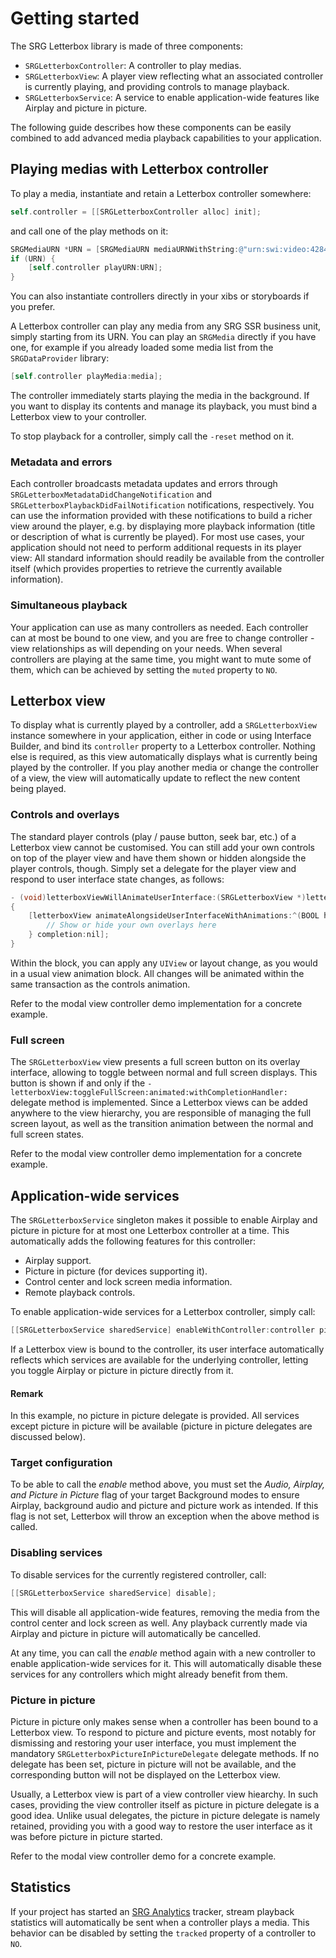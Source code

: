 
Getting started
===============

The SRG Letterbox library is made of three components:

* `SRGLetterboxController`: A controller to play medias.
* `SRGLetterboxView`: A player view reflecting what an associated controller is currently playing, and providing controls to manage playback.
* `SRGLetterboxService`: A service to enable application-wide features like Airplay and picture in picture.

The following guide describes how these components can be easily combined to add advanced media playback capabilities to your application.

## Playing medias with Letterbox controller

To play a media, instantiate and retain a Letterbox controller somewhere:

```objective-c
self.controller = [[SRGLetterboxController alloc] init];
```

and call one of the play methods on it:

```objective-c
SRGMediaURN *URN = [SRGMediaURN mediaURNWithString:@"urn:swi:video:42844052"];
if (URN) {
	[self.controller playURN:URN];
}
```

You can also instantiate controllers directly in your xibs or storyboards if you prefer.

A Letterbox controller can play any media from any SRG SSR business unit, simply starting from its URN. You can play an `SRGMedia` directly if you have one, for example if you already loaded some media list from the `SRGDataProvider` library:

```objective-c
[self.controller playMedia:media];
```

The controller immediately starts playing the media in the background. If you want to display its contents and manage its playback, you must bind a Letterbox view to your controller. 

To stop playback for a controller, simply call the `-reset` method on it.

### Metadata and errors

Each controller broadcasts metadata updates and errors through `SRGLetterboxMetadataDidChangeNotification` and `SRGLetterboxPlaybackDidFailNotification` notifications, respectively. You can use the information provided with these notifications to build a richer view around the player, e.g. by displaying more playback information (title or description of what is currently be played). For most use cases, your application should not need to perform additional requests in its player view: All standard information should readily be available from the controller itself (which provides properties to retrieve the currently available information).

### Simultaneous playback

Your application can use as many controllers as needed. Each controller can at most be bound to one view, and you are free to change controller - view relationships as will depending on your needs. When several controllers are playing at the same time, you might want to mute some of them, which can be achieved by setting the `muted` property to `NO`.

## Letterbox view

To display what is currently played by a controller, add a `SRGLetterboxView` instance somewhere in your application, either in code or using Interface Builder, and bind its `controller` property to a Letterbox controller. Nothing else is required, as this view automatically displays what is currently being played by the controller. If you play another media or change the controller of a view, the view will automatically update to reflect the new content being played.

### Controls and overlays

The standard player controls (play / pause button, seek bar, etc.) of a Letterbox view cannot be customised. You can still add your own controls on top of the player view and have them shown or hidden alongside the player controls, though. Simply set a delegate for the player view and respond to user interface state changes, as follows:

```objective-c
- (void)letterboxViewWillAnimateUserInterface:(SRGLetterboxView *)letterboxView
{
    [letterboxView animateAlongsideUserInterfaceWithAnimations:^(BOOL hidden) {
        // Show or hide your own overlays here
    } completion:nil];
}
```

Within the block, you can apply any `UIView` or layout change, as you would in a usual view animation block. All changes will be animated within the same transaction as the controls animation.

Refer to the modal view controller demo implementation for a concrete example. 

### Full screen

The `SRGLetterboxView` view presents a full screen button on its overlay interface, allowing to toggle between normal and full screen displays. This button is shown if and only if the `-letterboxView:toggleFullScreen:animated:withCompletionHandler:` delegate method is implemented. Since a Letterbox views can be added anywhere to the view hierarchy, you are responsible of managing the full screen layout, as well as the transition animation between the normal and full screen states.

Refer to the modal view controller demo implementation for a concrete example. 

## Application-wide services

The `SRGLetterboxService` singleton makes it possible to enable Airplay and picture in picture for at most one Letterbox controller at a time. This automatically adds the following features for this controller:

 * Airplay support.
 * Picture in picture (for devices supporting it).
 * Control center and lock screen media information.
 * Remote playback controls.
 
To enable application-wide services for a Letterbox controller, simply call:

```objective-c
[[SRGLetterboxService sharedService] enableWithController:controller pictureInPictureDelegate:nil];
```

If a Letterbox view is bound to the controller, its user interface automatically reflects which services are available for the underlying controller, letting you toggle Airplay or picture in picture directly from it.

#### Remark

In this example, no picture in picture delegate is provided. All services except picture in picture will be available (picture in picture delegates are discussed below).

### Target configuration

To be able to call the _enable_ method above, you must set the _Audio, Airplay, and Picture in Picture_ flag of your target Background modes to ensure Airplay, background audio and picture and picture work as intended. If this flag is not set, Letterbox will throw an exception when the above method is called.

### Disabling services

To disable services for the currently registered controller, call:

```objective-c
[[SRGLetterboxService sharedService] disable];
```

This will disable all application-wide features, removing the media from the control center and lock screen as well. Any playback currently made via Airplay and picture in picture will automatically be cancelled.

At any time, you can call the _enable_ method again with a new controller to enable application-wide services for it. This will automatically disable these services for any controllers which might already benefit from them.

### Picture in picture

Picture in picture only makes sense when a controller has been bound to a Letterbox view. To respond to picture and picture events, most notably for dismissing and restoring your user interface, you must implement the mandatory `SRGLetterboxPictureInPictureDelegate` delegate methods. If no delegate has been set, picture in picture will not be available, and the corresponding button will not be displayed on the Letterbox view.

Usually, a Letterbox view is part of a view controller view hiearchy. In such cases, providing the view controller itself as picture in picture delegate is a good idea. Unlike usual delegates, the picture in picture delegate is namely retained, providing you with a good way to restore the user interface as it was before picture in picture started.

Refer to the modal view controller demo for a concrete example.

## Statistics

If your project has started an [SRG Analytics](https://github.com/SRGSSR/srganalytics-ios) tracker, stream playback statistics will automatically be sent when a controller plays a media. This behavior can be disabled by setting the `tracked` property of a controller to `NO`.